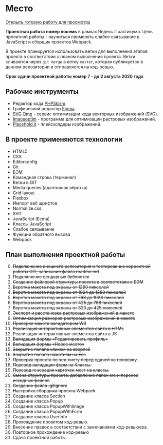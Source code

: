 # Место

[Открыть готовую работу для просмотра](https://vanyapr.github.io/mesto/src)

**Проектная работа номер восемь** в рамках Яндекс.Практикума. Цель проектной работы - научиться применять слабое связывание в JavaScript и сборщик проектов Webpack.

В проекте планируется использовать ветки для выполнения этапов проекта в соответствии с планом выполнения проекта.
Ветки сливаются через `git merge` в ветку `master`, которая публикуется в данном репозитории и отправляется на код-ревью.

__Срок сдачи проектной работы номер 7 - до 2 августа 2020 года__

## Рабочие инструменты

* Редактор кода [PHPStorm](https://jetbrains.com).
* Графический редактор [Figma](https://www.figma.com/).
* [SVG Omg](https://jakearchibald.github.io/svgomg/) - сервис оптимизации кода векторных изображений (SVG).
* [Imageoptim](https://imageoptim.com/) - программа для оптимизации растровых изображений.
* [Placehold.it](https://placeholder.com/) - плейсхолдеры изображений.

## В проекте применяются технологии

* HTML5
* CSS
* Editorconfig
* Git
* БЭМ
* Командная строка (терминал)
* Ветки в GIT
* Media queries (адаптивная вёрстка)
* Grid layout
* Flexbox
* Импорт веб шрифтов
* Normalize.css
* SVG
* JavaScript (Ecma)
* Классы JavaScript
* Слабое связывание
* Функции обратного вызова
* Webpack

## План выполнения проектной работы

0. ~~Подключение внешнего репозитория и тестирование корректной работы GIT, написание файла readme.md~~
1. ~~Подключение вендорных библиотек~~
2. ~~Создание файловой структуры проекта в соответствии с БЭМ~~
3. ~~Верстка макета под экраны от 1280 пикселей~~
4. ~~Верстка макета под экраны от 1024 до 1280 пикселей~~
5. ~~Верстка макета под экраны от 768 до 1024 пикселей~~
6. ~~Верстка макета под экраны от 425 до 768 пикселей~~
7. ~~Верстка макета под экраны от 320 до 425 пикселей~~
8. ~~Экспорт и расстановка растровых изображений в макете~~
8. ~~Оптимизация размеров растровых изображений в макете~~
9. ~~Проверка макета валидатором W3~~
10. ~~Реализация интерактивных элементов сайта в HTML~~
11. ~~Реализация интерактивных элементов сайта в JS~~
12. ~~Валидация формы «Редактировать профиль»~~
13. ~~Валидация формы «Новое место»~~
14. ~~Закрытие попапа кликом на оверлей~~
15. ~~Закрытие попапа нажатием на Esc~~
16. ~~Проверка проекта по чек-листу перед сдачей на проверку.~~
18. ~~Перевод валидации форм на Классы.~~
19. ~~Перевод генерации карточек мест на классы.~~
20. ~~Смена структуры проекта: добавление папок src и перенос исходных файлов~~
21. ~~Создание файла .gitignore~~
22. ~~Настройка сборщика проекта Webpack~~
23. Создание класса Section
24. Создание класса Popup
25. Создание класса PopupWithImage
26. Создание класса PopupWithForm
27. Создание класса UserInfo
28. Прохождение проектом код-ревью.
29. Внесение правок в соответствии с замечаниями код-ревьюера.
30. Повторное прохождение код-ревью
31. Сдача проектной работы.
